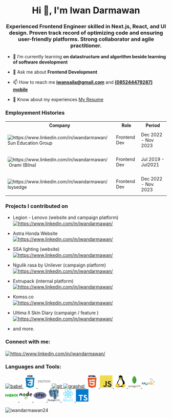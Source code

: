 <h1 align="center">Hi 👋, I'm Iwan Darmawan</h1>
<h3 align="center">Experienced Frontend Engineer skilled in Next.js, React, and UI design. Proven track record of optimizing code and ensuring user-friendly platforms. Strong collaborator and agile practitioner.</h3>

- 🌱 I’m currently learning **on datastructure and algorithm beside learning of software development**

- 💬 Ask me about **Frontend Development**

- 📫 How to reach me **iwansaila@gmail.com** and [**(085244479287) mobile**](https://wa.me/085244479287?text=Halo,%20Iwan!!)

- 📄 Know about my experiences [My Resume](https://drive.google.com/file/d/1oqok1OetnbptQta3cEM7htNWdqFNPCge/view?usp=sharing)
<h3 align="left">Employement Histories</h3>
<table>  
<tr>  
<th>Company</th>  
<th>Role</th>  
<th>Period</th>  
</tr>  
<tr>  
<td><p align="left">
<img align="center" src="https://raw.githubusercontent.com/iwandarmawan24/portofiles/main/sunedu.jpg" alt="https://www.linkedin.com/in/iwandarmawan/" height="30" width="50" /></a>&nbsp; Sun Education Group 
</p></td>  
<td>Frontend Dev</td>  
<td>Dec 2022 - Nov 2023</td>  
</tr>  
<tr>  
<td><p align="left"><img align="center" src="https://raw.githubusercontent.com/iwandarmawan24/portofiles/main/orami.jpg" alt="https://www.linkedin.com/in/iwandarmawan/" height="35" width="45" /></a> &nbsp;Orami (Bilna)
</p>
</td>  
<td>Frontend Dev</td>  
<td>Jul 2019 - Jul2021</td>  
</tr>  
<tr>  
<td><p align="left">
<img align="center" src="https://raw.githubusercontent.com/iwandarmawan24/portofiles/main/isysedge.jpg" alt="https://www.linkedin.com/in/iwandarmawan/" height="35" width="35" /></a>&nbsp; Isysedge
</p></td>  
<td>Frontend Dev</td>  
<td>Dec 2022 - Nov 2023</td>  
</tr>  
</table>

<h3 align="left">Projects I contributed on</h3>
<ul>
<li><p align="left">
Legion - Lenovo (website and campaign platform)
<br>
<a href="https://legion.lenovo.com/" target="blank"><img align="center" src="https://raw.githubusercontent.com/iwandarmawan24/portofiles/main/legion-lenovo.png" alt="https://www.linkedin.com/in/iwandarmawan/" height="30" width="80" /></a>
</p>
</li>
<li><p align="left">
Astra Honda Website
<br>
<a href="https://astra-honda.com/" target="blank"><img align="center" src="https://raw.githubusercontent.com/iwandarmawan24/portofiles/0d60aeeea53e1ddba9c8ec1a113ba405341968d5/astra-honda.svg" alt="https://www.linkedin.com/in/iwandarmawan/" height="50" width="100" /></a>
</p></li>
<li><p align="left">
SSA lighting (website)
<br>
<a href="http://www.ssalighting.com/" target="blank"><img align="center" src="https://raw.githubusercontent.com/iwandarmawan24/portofiles/main/ssa-lightning.png" alt="https://www.linkedin.com/in/iwandarmawan/" height="80" width="120" /></a>
</p></li>
<li><p align="left">
Ngulik rasa by Unilever (campaign platform)
<br>
<a href="#" target="blank"><img align="center" src="https://raw.githubusercontent.com/iwandarmawan24/portofiles/main/ufs.png" alt="https://www.linkedin.com/in/iwandarmawan/" height="40" width="110" /></a>
</p></li>
<li><p align="left">
Extrupack (internal platform)
<br>
<a href="https://www.ultimaii.com/en/journal" target="blank"><img align="center" src="https://raw.githubusercontent.com/iwandarmawan24/portofiles/main/extrupack.png" alt="https://www.linkedin.com/in/iwandarmawan/" height="40" width="110" /></a>
</p></li>
<li><p align="left">
Komss.co<br>
<a href="http://komms.co/" target="blank"><img align="center" src="https://raw.githubusercontent.com/iwandarmawan24/portofiles/main/komms.png" alt="https://www.linkedin.com/in/iwandarmawan/" height="40" width="120" /></a>
</p></li>
<li><p align="left">
Ultima II Skin Diary (campaign / feature )<br>
<a href="http://komms.co/" target="blank"><img align="center" src="https://raw.githubusercontent.com/iwandarmawan24/portofiles/main/ultima-ii.png" alt="https://www.linkedin.com/in/iwandarmawan/" height="50" width="50" /></a>
</p></li>
<li>and more.</li>
</ul>
<h3 align="left">Connect with me:</h3>
<p align="left">
<a href="https://linkedin.com/in/https://www.linkedin.com/in/iwandarmawan/" target="blank"><img align="center" src="https://raw.githubusercontent.com/rahuldkjain/github-profile-readme-generator/master/src/images/icons/Social/linked-in-alt.svg" alt="https://www.linkedin.com/in/iwandarmawan/" height="30" width="40" /></a>
</p>

<h3 align="left">Languages and Tools:</h3>
<p align="left"> <a href="https://babeljs.io/" target="_blank" rel="noreferrer"> <img src="https://www.vectorlogo.zone/logos/babeljs/babeljs-icon.svg" alt="babel" width="40" height="40"/> </a> <a href="https://www.w3schools.com/css/" target="_blank" rel="noreferrer"> <img src="https://raw.githubusercontent.com/devicons/devicon/master/icons/css3/css3-original-wordmark.svg" alt="css3" width="40" height="40"/> </a> <a href="https://expressjs.com" target="_blank" rel="noreferrer"> <img src="https://raw.githubusercontent.com/devicons/devicon/master/icons/express/express-original-wordmark.svg" alt="express" width="40" height="40"/> </a> <a href="https://git-scm.com/" target="_blank" rel="noreferrer"> <img src="https://www.vectorlogo.zone/logos/git-scm/git-scm-icon.svg" alt="git" width="40" height="40"/> </a> <a href="https://graphql.org" target="_blank" rel="noreferrer"> <img src="https://www.vectorlogo.zone/logos/graphql/graphql-icon.svg" alt="graphql" width="40" height="40"/> </a> <a href="https://www.w3.org/html/" target="_blank" rel="noreferrer"> <img src="https://raw.githubusercontent.com/devicons/devicon/master/icons/html5/html5-original-wordmark.svg" alt="html5" width="40" height="40"/> </a> <a href="https://developer.mozilla.org/en-US/docs/Web/JavaScript" target="_blank" rel="noreferrer"> <img src="https://raw.githubusercontent.com/devicons/devicon/master/icons/javascript/javascript-original.svg" alt="javascript" width="40" height="40"/> </a> <a href="https://www.linux.org/" target="_blank" rel="noreferrer"> <img src="https://raw.githubusercontent.com/devicons/devicon/master/icons/linux/linux-original.svg" alt="linux" width="40" height="40"/> </a> <a href="https://www.mongodb.com/" target="_blank" rel="noreferrer"> <img src="https://raw.githubusercontent.com/devicons/devicon/master/icons/mongodb/mongodb-original-wordmark.svg" alt="mongodb" width="40" height="40"/> </a> <a href="https://www.mysql.com/" target="_blank" rel="noreferrer"> <img src="https://raw.githubusercontent.com/devicons/devicon/master/icons/mysql/mysql-original-wordmark.svg" alt="mysql" width="40" height="40"/> </a> <a href="https://www.nginx.com" target="_blank" rel="noreferrer"> <img src="https://raw.githubusercontent.com/devicons/devicon/master/icons/nginx/nginx-original.svg" alt="nginx" width="40" height="40"/> </a> <a href="https://nodejs.org" target="_blank" rel="noreferrer"> <img src="https://raw.githubusercontent.com/devicons/devicon/master/icons/nodejs/nodejs-original-wordmark.svg" alt="nodejs" width="40" height="40"/> </a> <a href="https://www.php.net" target="_blank" rel="noreferrer"> <img src="https://raw.githubusercontent.com/devicons/devicon/master/icons/php/php-original.svg" alt="php" width="40" height="40"/> </a> <a href="https://www.postgresql.org" target="_blank" rel="noreferrer"> <img src="https://raw.githubusercontent.com/devicons/devicon/master/icons/postgresql/postgresql-original-wordmark.svg" alt="postgresql" width="40" height="40"/> </a> <a href="https://reactjs.org/" target="_blank" rel="noreferrer"> <img src="https://raw.githubusercontent.com/devicons/devicon/master/icons/react/react-original-wordmark.svg" alt="react" width="40" height="40"/> </a> <a href="https://www.typescriptlang.org/" target="_blank" rel="noreferrer"> <img src="https://raw.githubusercontent.com/devicons/devicon/master/icons/typescript/typescript-original.svg" alt="typescript" width="40" height="40"/> </a> </p>

<p><img align="center" src="https://github-readme-stats.vercel.app/api/top-langs?username=iwandarmawan24&show_icons=true&locale=en&layout=compact" alt="iwandarmawan24" /></p>
